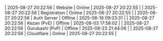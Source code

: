 | 2025-08-27 20:22:56 | Website | Online | 2025-08-27 20:22:55 |
| 2025-08-27 20:22:56 | Registration | Online | 2025-08-27 20:22:55 |
| 2025-08-27 20:22:56 | Auth Server | Offline | 2025-08-18 09:33:31 |
| 2025-08-27 20:22:56 | Kezan (PvE) | Offline | 2025-08-03 17:58:02 |
| 2025-08-27 20:22:56 | Gurubashi (PvP) | Offline | 2025-08-23 21:44:06 |
| 2025-08-27 20:22:56 | Cloudflare | Online | 2025-08-27 20:22:55 |
